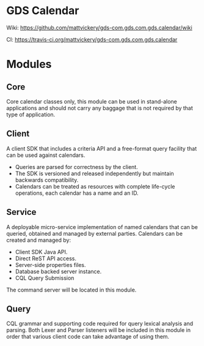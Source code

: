 # GDS Calendar

Wiki: https://github.com/mattvickery/gds-com.gds.com.gds.calendar/wiki

CI: https://travis-ci.org/mattvickery/gds-com.gds.com.gds.calendar

# Modules

## Core

Core calendar classes only, this module can be used in stand-alone applications and should not carry any baggage that is not required by that type of application. 

## Client

A client SDK that includes a criteria API and a free-format query facility that can be used against calendars.
* Queries are parsed for correctness by the client.
* The SDK is versioned and released independently but maintain backwards compatibility.
* Calendars can be treated as resources with complete life-cycle operations, each calendar has a name and an ID.

## Service

A deployable micro-service implementation of named calendars that can be queried, obtained and managed by 
external parties. Calendars can be created and managed by:
* Client SDK Java API.
* Direct ReST API access.
* Server-side properties files.
* Database backed server instance.
* CQL Query Submission

The command server will be located in this module.

## Query

CQL grammar and supporting code required for query lexical analysis and parsing. Both Lexer and Parser listeners will be included in this module in order that various client code can take advantage of using them.
